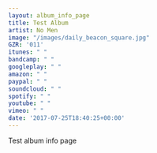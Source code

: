 ```yaml
---
layout: album_info_page
title: Test Album
artist: No Men
image: "/images/daily_beacon_square.jpg"
GZR: '011'
itunes: " "
bandcamp: " "
googleplay: " "
amazon: " "
paypal: " "
soundcloud: " "
spotify: " "
youtube: " "
vimeo: " "
date: '2017-07-25T18:40:25+00:00'
---
```



Test album info page
